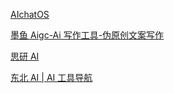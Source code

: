 [AIchatOS](https://chat18.aichatos.xyz/)

[墨鱼 Aigc-Ai 写作工具-伪原创文案写作](http://www.moyuai.cn/#/)

[思研 AI](https://chat.ttext.cn/)

[东北 AI | AI 工具导航](https://zhenxingdongbei.com/)
